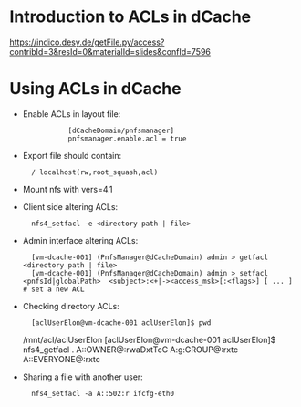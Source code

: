 Introduction to ACLs in dCache
=============

https://indico.desy.de/getFile.py/access?contribId=3&resId=0&materialId=slides&confId=7596

Using ACLs in dCache
=============

* Enable ACLs in layout file:

                 [dCacheDomain/pnfsmanager]
                 pnfsmanager.enable.acl = true

* Export file should contain:

        / localhost(rw,root_squash,acl)

* Mount nfs with vers=4.1 

* Client side altering ACLs:

        nfs4_setfacl -e <directory path | file>

* Admin interface altering ACLs:

        [vm-dcache-001] (PnfsManager@dCacheDomain) admin > getfacl <directory path | file>
        [vm-dcache-001] (PnfsManager@dCacheDomain) admin > setfacl <pnfsId|globalPath>  <subject>:<+|-><access_msk>[:<flags>] [ ... ] # set a new ACL

* Checking directory ACLs:

        [aclUserElon@vm-dcache-001 aclUserElon]$ pwd
	/mnt/acl/aclUserElon
	[aclUserElon@vm-dcache-001 aclUserElon]$ nfs4_getfacl .
	A::OWNER@:rwaDxtTcC
	A:g:GROUP@:rxtc
	A::EVERYONE@:rxtc 

* Sharing a file with another user:

        nfs4_setfacl -a A::502:r ifcfg-eth0
